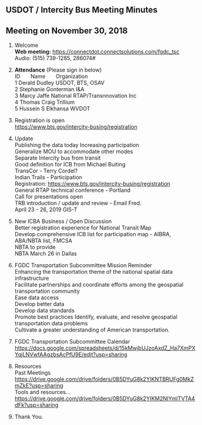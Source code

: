 
## USDOT / Intercity Bus Meeting Minutes   
## Meeting on November 30, 2018   

1. Welcome   
**Web meeting:**  https://connectdot.connectsolutions.com/fgdc_tsc   
Audio: (515) 739-1285, 286074#   

2. **Attendance** (Please sign in below)   
ID &nbsp; &nbsp; &nbsp; Name &nbsp; &nbsp; &nbsp; Organization     
1  Derald Dudley   USDOT, BTS, OSAV  
2  Stephanie Gonterman  I&A  
3  Marcy Jaffe  National RTAP/Transnnovation Inc  
4  Thomas Craig  Trillium   
5  Hussein S Elkhansa  WVDOT   

3. Registration is open   
https://www.bts.gov/intercity-busing/registration    

4. Update       
Publishing the data today 
Increasing participation  
Generalize MOU to accommodate other modes  
Separate Intercity bus from transit  
Good definition for ICB from Michael Buiting  
TransCor - Terry Cordel?  
Indian Trails - Participation  
Registration: https://www.bts.gov/intercity-busing/registration  
General RTAP technical conference - Portland   
Call for presentations open  
TRB introduction / update and review - Email Fred.  
April 23 - 26, 2019 GIS-T  
			
5. New ICBA Business / Open Discussion  
Better registration experience for National Transit Map  
Develop comprehensive ICB list for participation map - AIBRA, ABA/NBTA list, FMCSA  
NBTA to provide  
NBTA March 26 in Dallas  

6. FGDC Transportation Subcommittee Mission Reminder  
Enhancing the transportation theme of the national spatial data infrastructure  
Facilitate partnerships and coordinate efforts among the geospatial transportation community  
Ease data access  
Develop better data  
Develop data standards  
Promote best practices 
Identify, evaluate, and resolve geospatial transportation data problems  
Cultivate a greater understanding of American transportation.  
 	
7. FGDC Transportation Subcommittee Calendar  
https://docs.google.com/spreadsheets/d/15kMwjbUJzoAxdZ_Ha7XmPXYqjLNVwfAAgzbsAcPfU9E/edit?usp=sharing  

8. Resources  
Past Meetings  
https://drive.google.com/drive/folders/0B5DYuG8k2YIKNTBRUFg0MkZmZkE?usp=sharing  
Tools and resources...  
https://drive.google.com/drive/folders/0B5DYuG8k2YIKM2NIYmlTVTA4dFk?usp=sharing  

9. Thank You.   
